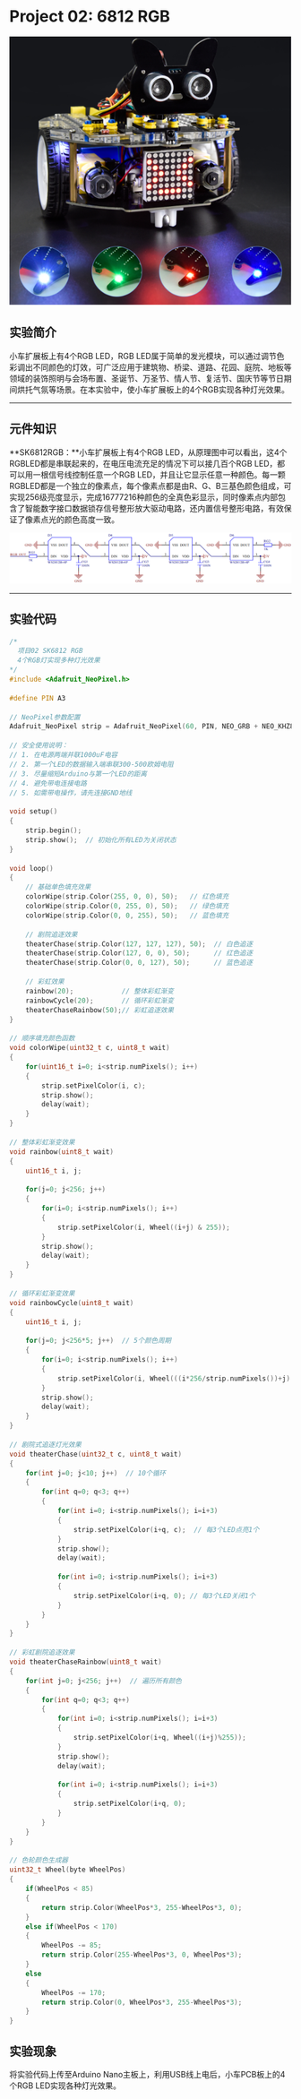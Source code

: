# Project 02: 6812 RGB

![img](img/1fd8374eca6b82f577a7efc097c74469.png)

## 实验简介

小车扩展板上有4个RGB LED，RGB LED属于简单的发光模块，可以通过调节色彩调出不同颜色的灯效，可广泛应用于建筑物、桥梁、道路、花园、庭院、地板等领域的装饰照明与会场布置、圣诞节、万圣节、情人节、复活节、国庆节等节日期间烘托气氛等场景。在本实验中，使小车扩展板上的4个RGB实现各种灯光效果。

------

## 元件知识

**SK6812RGB：**小车扩展板上有4个RGB LED，从原理图中可以看出，这4个RGBLED都是串联起来的，在电压电流充足的情况下可以接几百个RGB LED，都可以用一根信号线控制任意一个RGB LED，并且让它显示任意一种颜色。每一颗RGBLED都是一个独立的像素点，每个像素点都是由R、G、B三基色颜色组成，可实现256级亮度显示，完成16777216种颜色的全真色彩显示，同时像素点内部包含了智能数字接口数据锁存信号整形放大驱动电路，还内置信号整形电路，有效保证了像素点光的颜色高度一致。

![img](img/86e292d0666046b72a1e0e68adfb17e8.png)

------

## 实验代码

```c++
/*
  项目02 SK6812 RGB
  4个RGB灯实现多种灯光效果
*/
#include <Adafruit_NeoPixel.h>

#define PIN A3

// NeoPixel参数配置
Adafruit_NeoPixel strip = Adafruit_NeoPixel(60, PIN, NEO_GRB + NEO_KHZ800);

// 安全使用说明：
// 1. 在电源两端并联1000uF电容
// 2. 第一个LED的数据输入端串联300-500欧姆电阻
// 3. 尽量缩短Arduino与第一个LED的距离
// 4. 避免带电连接电路
// 5. 如需带电操作，请先连接GND地线

void setup() 
{
    strip.begin();
    strip.show();  // 初始化所有LED为关闭状态
}

void loop() 
{
    // 基础单色填充效果
    colorWipe(strip.Color(255, 0, 0), 50);   // 红色填充
    colorWipe(strip.Color(0, 255, 0), 50);   // 绿色填充  
    colorWipe(strip.Color(0, 0, 255), 50);   // 蓝色填充
    
    // 剧院追逐效果
    theaterChase(strip.Color(127, 127, 127), 50);  // 白色追逐
    theaterChase(strip.Color(127, 0, 0), 50);      // 红色追逐
    theaterChase(strip.Color(0, 0, 127), 50);      // 蓝色追逐

    // 彩虹效果
    rainbow(20);            // 整体彩虹渐变
    rainbowCycle(20);       // 循环彩虹渐变
    theaterChaseRainbow(50);// 彩虹追逐效果
}

// 顺序填充颜色函数
void colorWipe(uint32_t c, uint8_t wait) 
{
    for(uint16_t i=0; i<strip.numPixels(); i++) 
    {
        strip.setPixelColor(i, c);
        strip.show();
        delay(wait);
    }
}

// 整体彩虹渐变效果
void rainbow(uint8_t wait) 
{
    uint16_t i, j;

    for(j=0; j<256; j++) 
    {
        for(i=0; i<strip.numPixels(); i++) 
        {
            strip.setPixelColor(i, Wheel((i+j) & 255));
        }
        strip.show();
        delay(wait);
    }
}

// 循环彩虹渐变效果
void rainbowCycle(uint8_t wait) 
{
    uint16_t i, j;

    for(j=0; j<256*5; j++)  // 5个颜色周期
    {
        for(i=0; i<strip.numPixels(); i++) 
        {
            strip.setPixelColor(i, Wheel(((i*256/strip.numPixels())+j) & 255));
        }
        strip.show();
        delay(wait);
    }
}

// 剧院式追逐灯光效果
void theaterChase(uint32_t c, uint8_t wait) 
{
    for(int j=0; j<10; j++)  // 10个循环
    {  
        for(int q=0; q<3; q++) 
        {
            for(int i=0; i<strip.numPixels(); i=i+3) 
            {
                strip.setPixelColor(i+q, c);  // 每3个LED点亮1个
            }
            strip.show();
            delay(wait);
            
            for(int i=0; i<strip.numPixels(); i=i+3) 
            {
                strip.setPixelColor(i+q, 0); // 每3个LED关闭1个
            }
        }
    }
}

// 彩虹剧院追逐效果
void theaterChaseRainbow(uint8_t wait) 
{
    for(int j=0; j<256; j++)  // 遍历所有颜色
    {  
        for(int q=0; q<3; q++) 
        {
            for(int i=0; i<strip.numPixels(); i=i+3) 
            {
                strip.setPixelColor(i+q, Wheel((i+j)%255));
            }
            strip.show();
            delay(wait);
            
            for(int i=0; i<strip.numPixels(); i=i+3) 
            {
                strip.setPixelColor(i+q, 0);
            }
        }
    }
}

// 色轮颜色生成器
uint32_t Wheel(byte WheelPos) 
{
    if(WheelPos < 85) 
    {
        return strip.Color(WheelPos*3, 255-WheelPos*3, 0);
    } 
    else if(WheelPos < 170) 
    {
        WheelPos -= 85;
        return strip.Color(255-WheelPos*3, 0, WheelPos*3);
    } 
    else 
    {
        WheelPos -= 170;
        return strip.Color(0, WheelPos*3, 255-WheelPos*3);
    }
}
```

## 实验现象

将实验代码上传至Arduino Nano主板上，利用USB线上电后，小车PCB板上的4个RGB LED实现各种灯光效果。 

